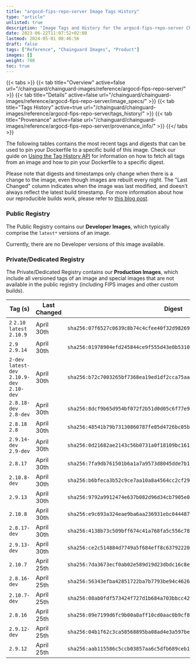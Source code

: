 ```yaml
---
title: "argocd-fips-repo-server Image Tags History"
type: "article"
unlisted: true
description: "Image Tags and History for the argocd-fips-repo-server Chainguard Image"
date: 2023-06-22T11:07:52+02:00
lastmod: 2024-05-01 00:46:56
draft: false
tags: ["Reference", "Chainguard Images", "Product"]
images: []
weight: 700
toc: true
---
```


{{< tabs >}}
{{< tab title="Overview" active=false url="/chainguard/chainguard-images/reference/argocd-fips-repo-server/" >}}
{{< tab title="Details" active=false url="/chainguard/chainguard-images/reference/argocd-fips-repo-server/image_specs/" >}}
{{< tab title="Tags History" active=true url="/chainguard/chainguard-images/reference/argocd-fips-repo-server/tags_history/" >}}
{{< tab title="Provenance" active=false url="/chainguard/chainguard-images/reference/argocd-fips-repo-server/provenance_info/" >}}
{{</ tabs >}}

The following tables contains the most recent tags and digests that can be used to pin your Dockerfile to a specific build of this image. Check our guide on [Using the Tag History API](/chainguard/chainguard-images/using-the-tag-history-api/) for information on how to fetch all tags from an image and how to pin your Dockerfile to a specific digest.

Please note that digests and timestamps only change when there is a change to the image, even though images are rebuilt every night. The "Last Changed" column indicates when the image was last modified, and doesn't always reflect the latest build timestamp. For more information about how our reproducible builds work, please refer to [this blog post](https://www.chainguard.dev/unchained/reproducing-chainguards-reproducible-image-builds).

### Public Registry
The Public Registry contains our **Developer Images**, which typically comprise the `latest*` versions of an image.

Currently, there are no Developer versions of this image available.

### Private/Dedicated Registry
The Private/Dedicated Registry contains our **Production Images**, which include all versioned tags of an image and special images that are not available in the public registry (including FIPS images and other custom builds).

| Tag (s)                                       | Last Changed | Digest                                                                    |
|-----------------------------------------------|--------------|---------------------------------------------------------------------------|
|  `2` `2.10` `latest` `2.10.9`                 | April 30th   | `sha256:07f6527c0639c8b74c4cfee40f32d982693b2874f99e1e4aaae439f9b698ec81` |
|  `2.9` `2.9.14`                               | April 30th   | `sha256:01978904efd245844ce9f555d43e0b5310d7d18623f5cd2ba7b7630ec3ad6074` |
|  `2-dev` `latest-dev` `2.10.9-dev` `2.10-dev` | April 30th   | `sha256:b72c7003265bf7368ea19ed1df2cca75aa26e09cfae710d9c002ceb42e5c1315` |
|  `2.8.18-dev` `2.8-dev`                       | April 30th   | `sha256:8dcf9b65d954bf072f2b51d0d05c6f77e9297e3dc3506c53683ca1698c1dba5f` |
|  `2.8.18` `2.8`                               | April 30th   | `sha256:48541b79b73130860787fe05d4726bc05bea04b2553ca230448d9113cf314e3d` |
|  `2.9.14-dev` `2.9-dev`                       | April 30th   | `sha256:0d21682ae2143c56b0731a0f18109bc1618d3e2b17377489fa90426d28f8c43a` |
|  `2.8.17`                                     | April 30th   | `sha256:7fa9db761501b6a1a7a9573d8045dde7b1c002a95a426a1a61c4d1b25825dce6` |
|  `2.10.8-dev`                                 | April 30th   | `sha256:b6bfeca3b52c9ce7aa10a8a4564cc2cf296b1261017675e9f2d6ca16f70fb608` |
|  `2.9.13`                                     | April 30th   | `sha256:9792a9912474e637b082d96d34cb7905e0932899ba7cacc2f86649bf5c241f58` |
|  `2.10.8`                                     | April 30th   | `sha256:e9c693a324eae9ba6aa236931ebc044487f3b9b5f1feb8064a98230860366a32` |
|  `2.8.17-dev`                                 | April 30th   | `sha256:4138b73c509bff674c41a768fa5c556c7801d12ade67a154bf55d081ea904d68` |
|  `2.9.13-dev`                                 | April 30th   | `sha256:ce2c514884d7749a5f684eff8c6379222022e97a30400b99c551105ffd4ec1a6` |
|  `2.10.7`                                     | April 25th   | `sha256:7da3673ecf0ab02e589d19d23dbdc16c8ed23bc3949e3309e918fd77260400c4` |
|  `2.8.16-dev`                                 | April 25th   | `sha256:56343efba42851722ba7b7793be94c46260bdccc4150e45838547dc1286c3737` |
|  `2.10.7-dev`                                 | April 25th   | `sha256:08ab0fdf573424f727d1b684a703bbcc42f8f33cf1424ce8db67d69c7b8ba6f6` |
|  `2.8.16`                                     | April 25th   | `sha256:09e7199d6fc9b00a8aff10cd0aac0b9cf8c7eae4492df871dd1751ba2f95d283` |
|  `2.9.12-dev`                                 | April 25th   | `sha256:04b1f62c3ca58568895ba08ad4e3a597beeeeb9cbec5b1849213a75338630876` |
|  `2.9.12`                                     | April 25th   | `sha256:aab115586c5ccb03857aa6c5dfb689ceb198e982eb5c29deb6721f1342246137` |

